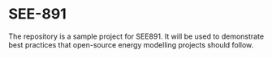 # SEE-891
The repository is a sample project for SEE891. It will be used to demonstrate best practices that open-source energy modelling projects should follow. 
